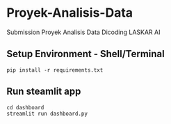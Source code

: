 # Proyek-Analisis-Data
Submission Proyek Analisis Data Dicoding LASKAR AI

## Setup Environment - Shell/Terminal
```pip install -r requirements.txt```

## Run steamlit app
```cd dashboard```<br>
```streamlit run dashboard.py```
